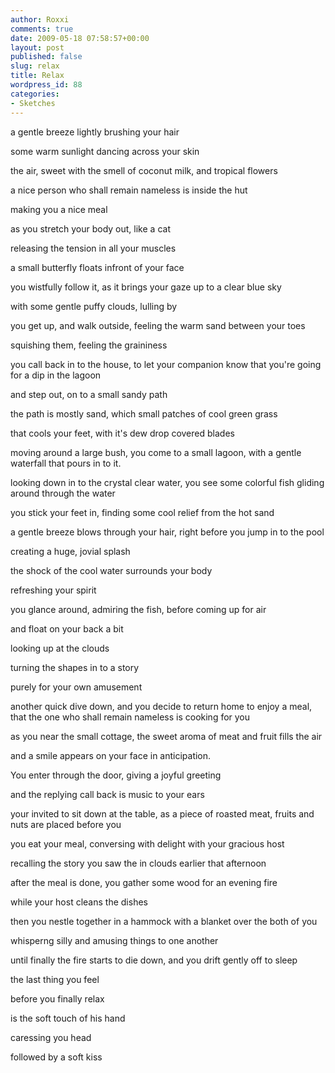 ```yaml
---
author: Roxxi
comments: true
date: 2009-05-18 07:58:57+00:00
layout: post
published: false
slug: relax
title: Relax
wordpress_id: 88
categories:
- Sketches
---
```


a gentle breeze lightly brushing your hair

some warm sunlight dancing across your skin

the air, sweet with the smell of coconut milk, and tropical flowers

a nice person who shall remain nameless is inside the hut

making you a nice meal

as you stretch your body out, like a cat

releasing the tension in all your muscles

a small butterfly floats infront of your face

you wistfully follow it, as it brings your gaze up to a clear blue sky

with some gentle puffy clouds, lulling by

you get up, and walk outside, feeling the warm sand between your toes

squishing them, feeling the graininess

you call back in to the house, to let your companion know that you're going for a dip in the lagoon

and step out, on to a small sandy path

the path is mostly sand, which small patches of cool green grass

that cools your feet, with it's dew drop covered blades

moving around a large bush, you come to a small lagoon, with a gentle waterfall that pours in to it.

looking down in to the crystal clear water, you see some colorful fish gliding around through the water

you stick your feet in, finding some cool relief from the hot sand

a gentle breeze blows through your hair, right before you jump in to the pool

creating a huge, jovial splash

the shock of the cool water surrounds your body

refreshing your spirit

you glance around, admiring the fish, before coming up for air

and float on your back a bit

looking up at the clouds

turning the shapes in to a story

purely for your own amusement

another quick dive down, and you decide to return home to enjoy a meal, that the one who shall remain nameless is cooking for you

as you near the small cottage, the sweet aroma of meat and fruit fills the air

and a smile appears on your face in anticipation.

You enter through the door, giving a joyful greeting

and the replying call back is music to your ears

your invited to sit down at the table, as a piece of roasted meat, fruits and nuts are placed before you

you eat your meal, conversing with delight with your gracious host

recalling the story you saw the in clouds earlier that afternoon

after the meal is done, you gather some wood for an evening fire

while your host cleans the dishes

then you nestle together in a hammock with a blanket over the both of you

whisperng silly and amusing things to one another

until finally the fire starts to die down, and you drift gently off to sleep

the last thing you feel

before you finally relax

is the soft touch of his hand

caressing you head

followed by a soft kiss

